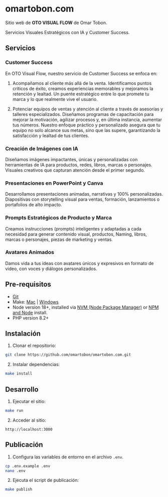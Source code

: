 # omartobon.com

Sitio web de **OTO VISUAL FLOW** de Omar Tobon.

Servicios Visuales Estratégicos con IA y Customer Success.

## Servicios

### Customer Success 

En OTO Visual Flow, nuestro servicio de Customer Success se enfoca en:

1. Acompañamos al cliente más allá de la venta. Identificamos puntos críticos de éxito, creamos experiencias memorables y mejoramos la retención y lealtad. Un puente estratégico entre lo que promete tu marca y lo que realmente vive el usuario. 

2. Potenciar equipos de ventas y atención al cliente a través de asesorías y talleres especializados. Diseñamos programas de capacitación para mejorar la motivación, agilizar procesos y, en última instancia, aumentar tus números. Nuestro enfoque práctico y personalizado asegura que tu equipo no solo alcance sus metas, sino que las supere, garantizando la satisfacción y lealtad de tus clientes.

### Creación de Imágenes con IA 

Diseñamos imágenes impactantes, únicas y personalizadas con herramientas de IA para productos, redes, libros, marcas o personajes. Visuales creativos que capturan atención desde el primer segundo. 

### Presentaciones en PowerPoint y Canva 

Desarrollamos presentaciones animadas, narrativas y 100% personalizadas. Diapositivas con storytelling visual para ventas, formación, lanzamientos o portafolios de alto impacto. 

### Prompts Estratégicos de Producto y Marca 

Creamos instrucciones (prompts) inteligentes y adaptadas a cada necesidad para generar contenido visual, productos, Naming, libros, marcas o personajes, piezas de marketing y ventas. 

### Avatares Animados 

Damos vida a tus ideas con avatares únicos y expresivos en formato de video, con voces y diálogos personalizados. 

## Pre-requisitos

- [Git](https://www.atlassian.com/git/tutorials/install-git)
- Make: [Mac](https://formulae.brew.sh/formula/make) | [Windows](https://stackoverflow.com/questions/32127524/how-to-install-and-use-make-in-windows)
- Node version 18+, installed via [NVM (Node Package Manager)](https://nodejs.org/en/download/package-manager) or [NPM and Node](https://nodejs.org/en/download) install.
- PHP version 8.2+

## Instalación

1. Clonar el repositorio:

```bash
git clone https://github.com/omartobon/omartobon.com.git
```

2. Instalar dependencias:

```bash
make install
```

## Desarrollo

1. Ejecutar el sitio:

```bash
make run
```

2. Acceder al sitio:

```
http://localhost:3000
```

## Publicación

1. Configura las variables de entorno en el archivo `.env`.

```bash
cp .env.example .env
nano .env
```

2. Ejecuta el script de publicación:

```bash
make publish
```
